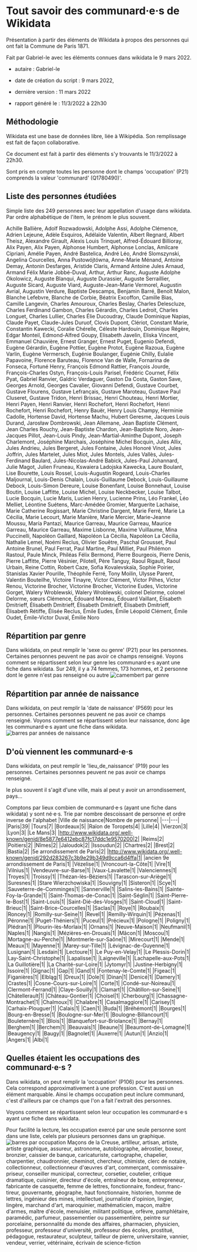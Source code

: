 # Tout savoir des communard·e·s de Wikidata
Présentation à partir des éléments de Wikidata à propos des personnes qui ont fait la Commune de Paris 1871. 

Fait par Gabriel-le avec les éléments connues dans wikidata le 9 mars 2022.
- autaire : Gabriel-le
- date de création du script : 9 mars 2022, 
- dernière version : 11 mars 2022 

- rapport généré le : 11/3/2022 à 22h30 
## Méthodologie 

Wikidata est une base de données libre, liée à Wikipédia. Son remplissage est fait de façon collaborative. 

Ce document est fait à partir des éléments s'y trouvants le 11/3/2022 à 22h30. 

Sont pris en compte toutes les personne dont le champs 'occupation' (P21) comprends la valeur 'communard' (Q1780490)'.
## Liste des personnes étudiées
Simple liste des 249 personnes avec leur appellation d'usage dans wikidata. Par ordre alphabétique de l'item, le prénom le plus souvent.

Achille Ballière, Adolf Rozwadowski, Adolphe Assi, Adolphe Clémence, Adrien Lejeune, Adèle Esquiros, Adélaïde Valentin, Albert Regnard, Albert Theisz, Alexandre Girault, Alexis Louis Trinquet, Alfred-Édouard Billioray, Alix Payen, Alix Payen, Alphonse Humbert, Alphonse Lonclas, Amilcare Cipriani, Amélie Payen, André Bastelica, André Léo, André Slomszynski, Angelina Courcelles, Anna Pustowójtówna, Anne-Marie Ménand, Antoine Demay, Antonin Desfarges, Aristide Claris, Armand Antoine Jules Arnaud, Armand Félix Marie Jobbé-Duval, Arthur, Arthur Ranc, Auguste Adolphe Okolowicz, Auguste Blanqui, Auguste Durassier, Auguste Serraillier, Auguste Sicard, Auguste Viard, Auguste-Jean-Marie Vermorel, Augustin Avrial, Augustin Verdure, Baptiste Descamps, Benjamin Barré, Benoît Malon, Blanche Lefebvre, Blanche de Corbie, Béatrix Excoffon, Camille Bias, Camille Langevin, Charles Amouroux, Charles Beslay, Charles Delescluze, Charles Ferdinand Gambon, Charles Gérardin, Charles Ledroit, Charles Longuet, Charles Lullier, Charles Élie Ducoudray, Claude Dominique Napias, Claude Payet, Claude-Jules Duruof, Clovis Dupont, Clériot, Constant Marie, Constantin Kawecki, Coralie Chérelle, Céleste Hardouin, Dominique Régère, Edgar Monteil, Edmond-Alfred Goupy, Elisabeth Javelin, Eliska Vincent, Emmanuel Chauvière, Ernest Granger, Ernest Puget, Eugenio Defendi, Eugène Gérardin, Eugène Pottier, Eugène Protot, Eugène Razoua, Eugène Varlin, Eugène Vermersch, Eugénie Boulanger, Eugénie Chilly, Eulalie Papavoine, Florence Baruteau, Florence Van de Walle, Fornarina de Fonseca, Fortuné Henry, François Edmond Rattier, François Jourde, François-Charles Ostyn, François-Louis Parisel, Frédéric Cournet, Félix Pyat, Gabriel Ranvier, Galdric Verdaguer, Gaston Da Costa, Gaston Save, Georges Arnold, Georges Cavalier, Giovanni Defendi, Gustave Courbet, Gustave Flourens, Gustave Lefrançais, Gustave Maroteau, Gustave Paul Cluseret, Gustave Tridon, Henri Brissac, Henri Chouteau, Henri Mortier, Henri Payen, Henri Ranvier, Henri Rochefort, Henri Rochefort, Henri Rochefort, Henri Rochefort, Henry Bauër, Henry Louis Champy, Herminie Cadolle, Hortense David, Hortense Machu, Hubert Geresme, Jacques Louis Durand, Jarosław Dombrowski, Jean Allemane, Jean Baptiste Clément, Jean Charles Rouchy, Jean-Baptiste Chardon, Jean-Baptiste Noro, Jean-Jacques Pillot, Jean-Louis Pindy, Jean-Martial-Aminthe Dupont, Joseph Charlemont, Joséphine Marchais, Joséphine Michel Bocquin, Jules Allix, Jules Andrieu, Jules Bergeret, Jules Fontaine, Jules Honoré Vinot, Jules Joffrin, Jules Martelet, Jules Miot, Jules Montels, Jules Vallès, Jules-Ferdinand Baulard, Jules-Nicolas-André Babick, Jules-Paul Johannard, Julie Magot, Julien Fruneau, Kswaiera Ladojska Kawecka, Laure Boulant, Lise Bourette, Louis Rossel, Louis-Augustin Rogeard, Louis-Charles Maljournal, Louis-Denis Chalain, Louis-Guillaume Debock, Louis-Guillaume Debock, Louis-Simon Dereure, Louise Bonenfant, Louise Bonnehaut, Louise Boutin, Louise Laffitte, Louise Michel, Louise Neckbecker, Louise Talbot, Lucie Bocquin, Lucie Maris, Lucien Henry, Lucienne Prins, Léo Frankel, Léo Melliet, Léontine Suétens, Marc-Amédée Gromier, Marguerite Lachaise, Marie Catherine Rogissart, Marie Christine Dargent, Marie Ferré, Marie La Cécilia, Marie Lecourt, Marie Manière, Marie Mercier, Marie-Jeanne Moussu, María Pantazí, Maurice Garreau, Maurice Garreau, Maurice Garreau, Maurice Garreau, Maxime Lisbonne, Maxime Vuillaume, Mina Puccinelli, Napoléon Gaillard, Napoléon La Cécilia, Napoléon La Cécilia, Nathalie Lemel, Noémi Reclus, Olivier Souêtre, Paschal Grousset, Paul Antoine Brunel, Paul Ferrat, Paul Martine, Paul Milliet, Paul Philémon Rastoul, Paule Minck, Philéas Félix Bermond, Pierre Bourgeois, Pierre Denis, Pierre Laffitte, Pierre Vésinier, Pilotell, Père Tanguy, Raoul Rigault, Raoul Urbain, Reine Cottin, Robert Caze, Sofia Kovalevskaïa, Sophie Poirier, Stanislas Xavier Pourille, Théophile Ferré, Tony Moilin, Ulysse Parent, Valentin Bouteilhe, Victoire Tinayre, Victor Clément, Victor Pilhes, Victor Renou, Victorine Brocher, Victorine Brocher, Victorine Eudes, Victorine Gorget, Walery Wroblewski, Walery Wroblewski, colonel Delorme, colonel Delorme, sœurs Clémence, Édouard Moreau, Édouard Vaillant, Élisabeth Dmitrieff, Élisabeth Dmitrieff, Élisabeth Dmitrieff, Élisabeth Dmitrieff, Élisabeth Rétiffe, Élisée Reclus, Émile Eudes, Émile Léopold Clément, Émile Oudet, Émile-Victor Duval, Émilie Noro
## Répartition par genre
Dans wikidata, on peut remplir le 'sexe ou genre' (P21) pour les personnes. Certaines personnes peuvent ne pas avoir ce champs renseigné.
                    Voyons comment se répartissent selon leur genre les communard·e·s ayant une fiche dans wikidata.
Sur 249, il y a 74 femmes, 173 hommes, et 2 personne dont le genre n'est pas renseigné ou autre
![camembert par genre](camembert_genre.png)
## Répartition par année de naissance
Dans wikidata, on peut remplir la 'date de naissance' (P569) pour les personnes. Certaines personnes peuvent ne pas avoir ce champs renseigné.
                    Voyons comment se répartissent selon leur naissance, donc âge les communard·e·s ayant une fiche dans wikidata.
![barres par années de naissance](barre_annee_naissance.png)
## D'où viennent les communard·e·s
Dans wikidata, on peut remplir le 'lieu_de_naissance' (P19) pour les personnes. Certaines personnes peuvent ne pas avoir ce champs renseigné. 

le plus souvent il s'agit d'une ville, mais al peut y avoir un arrondissement, pays... 

Comptons par lieux combien de communard·e·s (ayant une fiche dans wikidata) y sont né·e·s. 
 Trie par nombre descoissant de personne et ordre inverse de l'alphabet
|Ville de naissance|Nombre de personne| 
 |---|---| 
|Paris|39| 
|Tours|7| 
|Bordeaux|5| 
|Raïon de Toropets|4| 
|Lille|4| 
|Vierzon|3| 
|Lyon|3| 
|Le Mans|3| 
|http://www.wikidata.org/.well-known/genid/8e5877e6412ebc87fc17ddc1e9570200|2| 
|Reims|2| 
|Poitiers|2| 
|Nîmes|2| 
|Jaloudok|2| 
|Issoudun|2| 
|Chartres|2| 
|Brest|2| 
|Bastia|2| 
|5e arrondissement de Paris|2| 
|http://www.wikidata.org/.well-known/genid/292d283267c3b9e29b349d9cca6d4ffa|1| 
|ancien 9e arrondissement de Paris|1| 
|Vézelise|1| 
|Vroncourt-la-Côte|1| 
|Vire|1| 
|Vilnius|1| 
|Vendeuvre-sur-Barse|1| 
|Vaux-Lavalette|1| 
|Valenciennes|1| 
|Troyes|1| 
|Troissy|1| 
|Thézan-lès-Béziers|1| 
|Tarascon-sur-Ariège|1| 
|Suresnes|1| 
|Stare Wierzchowiska|1| 
|Souvigny|1| 
|Sisteron|1| 
|Scye|1| 
|Sauveterre-de-Comminges|1| 
|Sannerville|1| 
|Salins-les-Bains|1| 
|Sainte-Foy-la-Grande|1| 
|Saint-Thomas-de-Conac|1| 
|Saint-Séglin|1| 
|Saint-Pierre-le-Bost|1| 
|Saint-Louis|1| 
|Saint-Dié-des-Vosges|1| 
|Saint-Cloud|1| 
|Saint-Brieuc|1| 
|Saint-Brice-Courcelles|1| 
|Saclas|1| 
|Roye|1| 
|Roubaix|1| 
|Roncey|1| 
|Romilly-sur-Seine|1| 
|Revel|1| 
|Remilly-Wirquin|1| 
|Pézenas|1| 
|Péronne|1| 
|Puget-Théniers|1| 
|Puceul|1| 
|Précieux|1| 
|Pologne|1| 
|Poligny|1| 
|Plédran|1| 
|Plourin-lès-Morlaix|1| 
|Ornans|1| 
|Neuve-Maison|1| 
|Neufmanil|1| 
|Naples|1| 
|Nangis|1| 
|Mézières-en-Drouais|1| 
|Mâcon|1| 
|Moscou|1| 
|Mortagne-au-Perche|1| 
|Montmerle-sur-Saône|1| 
|Mirecourt|1| 
|Mende|1| 
|Meaux|1| 
|Mayenne|1| 
|Marey-sur-Tille|1| 
|Lévignac-de-Guyenne|1| 
|Lusignan|1| 
|Lesdain|1| 
|Lectoure|1| 
|Le Puy-en-Velay|1| 
|Le Plessis-Dorin|1| 
|Lay-Saint-Christophe|1| 
|Lapalisse|1| 
|Laigneville|1| 
|Lachapelle-aux-Pots|1| 
|La Guillotière|1| 
|La Charité-sur-Loire|1| 
|Jytomyr|1| 
|Justine-Herbigny|1| 
|Issoire|1| 
|Gignac|1| 
|Gap|1| 
|Gand|1| 
|Fontenay-le-Comte|1| 
|Figeac|1| 
|Figanières|1| 
|Elbląg|1| 
|Dreux|1| 
|Dole|1| 
|Dinan|1| 
|Denicé|1| 
|Damery|1| 
|Crastes|1| 
|Cosne-Cours-sur-Loire|1| 
|Corte|1| 
|Condé-sur-Noireau|1| 
|Clermont-Ferrand|1| 
|Claye-Souilly|1| 
|Clamart|1| 
|Châtillon-sur-Seine|1| 
|Châtellerault|1| 
|Château-Gontier|1| 
|Choisel|1| 
|Cherbourg|1| 
|Chassagne-Montrachet|1| 
|Chalmoux|1| 
|Chalabre|1| 
|Casalmaggiore|1| 
|Carisey|1| 
|Carhaix-Plouguer|1| 
|Calais|1| 
|Caen|1| 
|Buda|1| 
|Bréhémont|1| 
|Bourges|1| 
|Bourg-en-Bresse|1| 
|Boulogne-sur-Mer|1| 
|Boulogne-Billancourt|1| 
|Bouleternère|1| 
|Blois|1| 
|Blanquefort-sur-Briolance|1| 
|Bernay|1| 
|Berghem|1| 
|Berchem|1| 
|Beauvais|1| 
|Beaune|1| 
|Beaumont-de-Lomagne|1| 
|Beaugency|1| 
|Baugy|1| 
|Bagnolet|1| 
|Auxerre|1| 
|Autun|1| 
|Anzio|1| 
|Angers|1| 
|Albi|1| 

## Quelles étaient les occupations des communard·e·s ?
Dans wikidata, on peut remplir la 'occupation' (P106) pour les personnes. Cela correspond approximativement à une profession. 
C'est aussi un élément marquable. Ainsi le champs occupation peut inclure communard, c'est d'ailleurs par ce champs que l'on a fait l'extrait des personnes. 

Voyons comment se répartissent selon leur occupation les communard·e·s ayant une fiche dans wikidata. 

Pour facilité la lecture, les occupation exercé par une seule personne sont dans une liste, celels par plusieurs personnes dans un graphique.
![barres par occupation](barre_occupation.png)
Maçons de la Creuse, artilleur, artisan, artiste, artiste graphique, assureur, astronome, autobiographe, aérostier, boxeur, bronzier, caissier de banque, caricaturiste, cartographe, chapelier, charpentier, chaudronnier, cheminot, chercheur, chimiste, clerc de notaire, collectionneur, collectionneur d'œuvres d'art, commerçant, commissaire-priseur, conseiller municipal, correcteur, corsetier, coutelier, critique dramatique, cuisinier, directeur d'école, entraîneur de boxe, entrepreneur, fabricante de casquette, femme de lettres, fonctionnaire, fondeur, franc-tireur, gouvernante, géographe, haut fonctionnaire, historien, homme de lettres, ingénieur des mines, intellectuel, journaliste d'opinion, lingier, lingère, marchand d'art, maroquinier, mathématicien, maçon, maître d'armes, maître d'école, menuisier, militant politique, orfèvre, pamphlétaire, paramédic, parfumeur, passementier ou passementière, peintre sur porcelaine, personnalité du monde des affaires, pharmacien, physicien, professeur, professeur d'université, professeur des écoles, prostitué, pédagogue, restaurateur, sculpteur, tailleur de pierre, universitaire, vannier, vendeur, verrier, vétérinaire, écrivain de science-fiction
